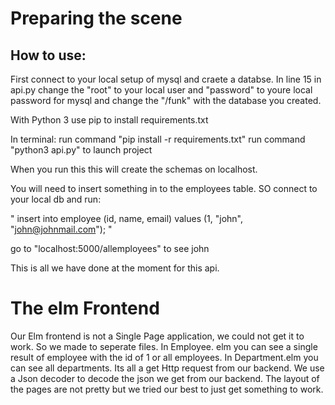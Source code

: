 # Preparing the scene

## How to use:
First connect to your local setup of mysql and craete a databse.
In line 15 in api.py change the "root" to your local user and "password" to youre local password for mysql and change the "/funk" with the database you created. 


With Python 3 use pip to install requirements.txt


In terminal:
run command "pip install -r requirements.txt"
run command "python3 api.py" to launch project

When you run this this will create the schemas on localhost. 

You will need to insert something in to the employees table. SO connect to your local db and run:

" insert into employee (id, name, email) values (1, "john", "john@johnmail.com"); "

go to "localhost:5000/allemployees" to see john

This is all we have done at the moment for this api. 


# The elm Frontend

Our Elm frontend is not a Single Page application, we could not get it to work. So we made to seperate files. 
In Employee. elm you can see a single result of employee with the id of 1 or all employees. 
In Department.elm you can see all departments. 
Its all a get Http request from our backend.
We use a Json decoder to decode the json we get from our backend. 
The layout of the pages are not pretty but we tried our best to just get something to work. 

